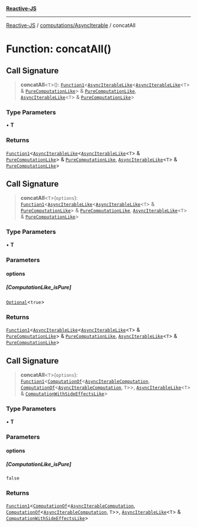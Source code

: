 [**Reactive-JS**](../../../README.md)

***

[Reactive-JS](../../../README.md) / [computations/AsyncIterable](../README.md) / concatAll

# Function: concatAll()

## Call Signature

> **concatAll**\<`T`\>(): [`Function1`](../../../functions/type-aliases/Function1.md)\<[`AsyncIterableLike`](../../interfaces/AsyncIterableLike.md)\<[`AsyncIterableLike`](../../interfaces/AsyncIterableLike.md)\<`T`\> & [`PureComputationLike`](../../interfaces/PureComputationLike.md)\> & [`PureComputationLike`](../../interfaces/PureComputationLike.md), [`AsyncIterableLike`](../../interfaces/AsyncIterableLike.md)\<`T`\> & [`PureComputationLike`](../../interfaces/PureComputationLike.md)\>

### Type Parameters

• **T**

### Returns

[`Function1`](../../../functions/type-aliases/Function1.md)\<[`AsyncIterableLike`](../../interfaces/AsyncIterableLike.md)\<[`AsyncIterableLike`](../../interfaces/AsyncIterableLike.md)\<`T`\> & [`PureComputationLike`](../../interfaces/PureComputationLike.md)\> & [`PureComputationLike`](../../interfaces/PureComputationLike.md), [`AsyncIterableLike`](../../interfaces/AsyncIterableLike.md)\<`T`\> & [`PureComputationLike`](../../interfaces/PureComputationLike.md)\>

## Call Signature

> **concatAll**\<`T`\>(`options`): [`Function1`](../../../functions/type-aliases/Function1.md)\<[`AsyncIterableLike`](../../interfaces/AsyncIterableLike.md)\<[`AsyncIterableLike`](../../interfaces/AsyncIterableLike.md)\<`T`\> & [`PureComputationLike`](../../interfaces/PureComputationLike.md)\> & [`PureComputationLike`](../../interfaces/PureComputationLike.md), [`AsyncIterableLike`](../../interfaces/AsyncIterableLike.md)\<`T`\> & [`PureComputationLike`](../../interfaces/PureComputationLike.md)\>

### Type Parameters

• **T**

### Parameters

#### options

##### [ComputationLike_isPure]

[`Optional`](../../../functions/type-aliases/Optional.md)\<`true`\>

### Returns

[`Function1`](../../../functions/type-aliases/Function1.md)\<[`AsyncIterableLike`](../../interfaces/AsyncIterableLike.md)\<[`AsyncIterableLike`](../../interfaces/AsyncIterableLike.md)\<`T`\> & [`PureComputationLike`](../../interfaces/PureComputationLike.md)\> & [`PureComputationLike`](../../interfaces/PureComputationLike.md), [`AsyncIterableLike`](../../interfaces/AsyncIterableLike.md)\<`T`\> & [`PureComputationLike`](../../interfaces/PureComputationLike.md)\>

## Call Signature

> **concatAll**\<`T`\>(`options`): [`Function1`](../../../functions/type-aliases/Function1.md)\<[`ComputationOf`](../../type-aliases/ComputationOf.md)\<[`AsyncIterableComputation`](../interfaces/AsyncIterableComputation.md), [`ComputationOf`](../../type-aliases/ComputationOf.md)\<[`AsyncIterableComputation`](../interfaces/AsyncIterableComputation.md), `T`\>\>, [`AsyncIterableLike`](../../interfaces/AsyncIterableLike.md)\<`T`\> & [`ComputationWithSideEffectsLike`](../../interfaces/ComputationWithSideEffectsLike.md)\>

### Type Parameters

• **T**

### Parameters

#### options

##### [ComputationLike_isPure]

`false`

### Returns

[`Function1`](../../../functions/type-aliases/Function1.md)\<[`ComputationOf`](../../type-aliases/ComputationOf.md)\<[`AsyncIterableComputation`](../interfaces/AsyncIterableComputation.md), [`ComputationOf`](../../type-aliases/ComputationOf.md)\<[`AsyncIterableComputation`](../interfaces/AsyncIterableComputation.md), `T`\>\>, [`AsyncIterableLike`](../../interfaces/AsyncIterableLike.md)\<`T`\> & [`ComputationWithSideEffectsLike`](../../interfaces/ComputationWithSideEffectsLike.md)\>
